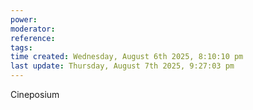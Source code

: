 ```yaml
---
power: 
moderator:
reference:
tags: 
time created: Wednesday, August 6th 2025, 8:10:10 pm
last update: Thursday, August 7th 2025, 9:27:03 pm
---
```

Cineposium